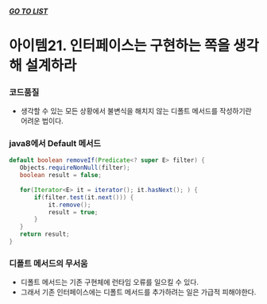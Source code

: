 ##### [GO TO LIST](../README.md)
 
 # 아이템21. 인터페이스는 구현하는 쪽을 생각해 설계하라
 
 ### 코드품질
 - 생각할 수 있는 모든 상황에서 불변식을 해치지 않는 디폴트 메서드를 작성하기란 어려운 법이다.
 
 ### java8에서 Default 메서드
 ```java
default boolean removeIf(Predicate<? super E> filter) {
    Objects.requireNonNull(filter);
    boolean result = false;
    
    for(Iterator<E> it = iterator(); it.hasNext(); ) {
        if(filter.test(it.next())) {
            it.remove();
            result = true;
        }
    }
    return result;
}
```

### 디폴트 메서드의 무서움
- 디폴트 메서드는 기존 구현체에 런타임 오류를 일으킬 수 있다.
- 그래서 기존 인터페이스에는 디폴트 메서드를 추가하려는 일은 가급적 피해야한다.

